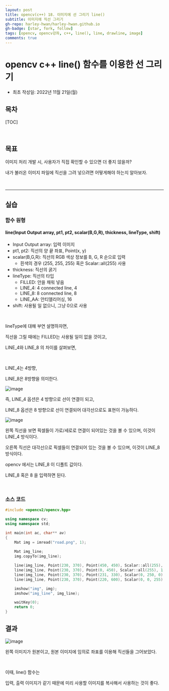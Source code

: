 ```yaml
---
layout: post
title: opencv(c++) 18. 이미지에 선 그리기 line()
subtitle: 이미지에 직선 그리기
gh-repo: harley-hwan/harley-hwan.github.io
gh-badge: [star, fork, follow]
tags: [opencv, opencv강좌, c++, line(), line, drawline, image]
comments: true
---
```


# opencv c++ line() 함수를 이용한 선 그리기

- 최초 작성일: 2022년 11월 21일(월)

## 목차

[TOC]

<br/>

## 목표

이미지 처리 개발 시, 사용자가 직접 확인할 수 있으면 더 좋지 않을까?

내가 불러온 이미지 파일에 직선을 그려 넣으려면 어떻게해야 하는지 알아보자.

<br/>

---

## 실습

### 함수 원형

#### line(Input Output array, pt1, pt2, scalar(B,G,R), thickness, lineType, shift)
- Input Output array: 입력 이미지
- pt1, pt2: 직선의 양 끝 좌표, Point(x, y)
- scalar(B,G,R): 직선의 RGB 색상 정보를 B, G, R 순으로 입력
  - 흰색의 경우 (255, 255, 255) 혹은 Scalar::all(255) 사용
- thickness: 직선의 굵기
- lineType: 직선의 타입
  - FILLED: 안을 채워 넣음
  - LINE_4: 4 connected line, 4
  - LINE_8: 8 connected line, 8
  - LINE_AA: 안티앨리어싱, 16
- shift: 사용될 일 없으니, 그냥 0으로 사용

<br/>

lineType에 대해 부연 설명하자면,

직선을 그릴 때에는 FILLED는 사용될 일이 없을 것이고,

LINE_4와 LINE_8 의 차이를 살펴보면,

<br/>

LINE_4는 4방향,

LINE_8은 8방향을 의미한다.

![image](https://user-images.githubusercontent.com/68185569/202980697-1fbe450b-90bd-4780-8ff5-3b1ba12f9730.png)

즉, LINE_4 옵션은 4 방향으로 선이 연결이 되고, 

LINE_8 옵션은 8 방향으로 선이 연결되어 대각선으로도 표현이 가능하다.

![image](https://user-images.githubusercontent.com/68185569/202980817-8e109c75-6d18-47f0-9dae-6c2c69498d18.png)

왼쪽 직선을 보면 픽셀들이 가로/세로로 연결이 되어있는 것을 볼 수 있으며, 이것이 LINE_4 방식이다.

오른쪽 직선은 대각선으로 픽셀들이 연결되어 있는 것을 볼 수 있으며, 이것이 LINE_8 방식이다.

opencv 에서는 LINE_8 이 디폴트 값이다.

LINE_8 혹은 8 을 입력하면 된다.



<br/>


### 소스 코드

```c++
#include <opencv2/opencv.hpp>

using namespace cv;
using namespace std;

int main(int ac, char** av)
{
	Mat img = imread("road.png", 1);
	
	Mat img_line;
	img.copyTo(img_line);  

	line(img_line, Point(230, 370), Point(450, 450), Scalar::all(255), 1, 8, 0);		// white line
	line(img_line, Point(230, 370), Point(0, 450), Scalar::all(255), 1, 8, 0);			// white line
	line(img_line, Point(230, 370), Point(231, 330), Scalar(0, 250, 0), 1, LINE_4, 0);	// green line
	line(img_line, Point(230, 370), Point(220, 600), Scalar(0, 0, 255), 2, 8, 0);		// red line

	imshow("img", img);
	imshow("img_line", img_line);

	waitKey(0);
	return 0;
}
```

## 결과 

![image](https://user-images.githubusercontent.com/68185569/202981423-b8f0295a-de35-4636-bc22-350c1d1c7506.png)

왼쪽 이미지가 원본이고, 원본 이미지에 임의로 좌표를 이용해 직선들을 그어보았다.

<br/>

이때, line() 함수는 

입력, 출력 이미지가 같기 때문에 미리 사용할 이미지를 복사해서 사용하는 것이 좋다.
